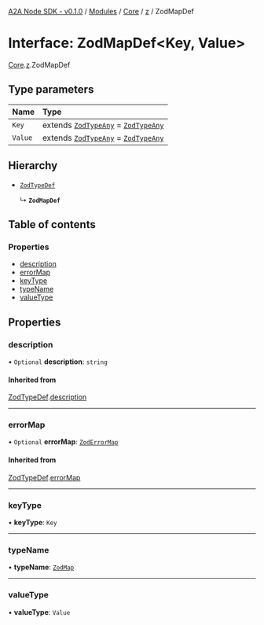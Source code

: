 [A2A Node SDK - v0.1.0](../README.md) / [Modules](../modules.md) / [Core](../modules/Core.md) / [z](../modules/Core.z.md) / ZodMapDef

# Interface: ZodMapDef\<Key, Value\>

[Core](../modules/Core.md).[z](../modules/Core.z.md).ZodMapDef

## Type parameters

| Name | Type |
| :------ | :------ |
| `Key` | extends [`ZodTypeAny`](../modules/Core.z.md#zodtypeany) = [`ZodTypeAny`](../modules/Core.z.md#zodtypeany) |
| `Value` | extends [`ZodTypeAny`](../modules/Core.z.md#zodtypeany) = [`ZodTypeAny`](../modules/Core.z.md#zodtypeany) |

## Hierarchy

- [`ZodTypeDef`](Core.z.ZodTypeDef.md)

  ↳ **`ZodMapDef`**

## Table of contents

### Properties

- [description](Core.z.ZodMapDef.md#description)
- [errorMap](Core.z.ZodMapDef.md#errormap)
- [keyType](Core.z.ZodMapDef.md#keytype)
- [typeName](Core.z.ZodMapDef.md#typename)
- [valueType](Core.z.ZodMapDef.md#valuetype)

## Properties

### description

• `Optional` **description**: `string`

#### Inherited from

[ZodTypeDef](Core.z.ZodTypeDef.md).[description](Core.z.ZodTypeDef.md#description)

___

### errorMap

• `Optional` **errorMap**: [`ZodErrorMap`](../modules/Core.z.md#zoderrormap)

#### Inherited from

[ZodTypeDef](Core.z.ZodTypeDef.md).[errorMap](Core.z.ZodTypeDef.md#errormap)

___

### keyType

• **keyType**: `Key`

___

### typeName

• **typeName**: [`ZodMap`](../enums/Core.z.ZodFirstPartyTypeKind.md#zodmap)

___

### valueType

• **valueType**: `Value`
